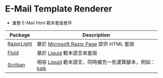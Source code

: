 # E-Mail Template Renderer

* 彙整 E-Mail Html 範本套版套件

| Package                                             | Description                                                  |
| --------------------------------------------------- | ------------------------------------------------------------ |
| [RazorLight](https://github.com/toddams/RazorLight) | 基於 [Microsoft Razor Page](https://learn.microsoft.com/en-US/aspnet/core/razor-pages) 提供 HTML 套版 |
| [Fluid](https://github.com/sebastienros/fluid)      | 基於 [Liquid](https://shopify.github.io/liquid/) 範本語言來套版 |
| [Scriban](https://github.com/scriban/scriban)       | 相容 [Liquid](https://shopify.github.io/liquid/) 範本語言，同時擴充一些運算腳本，例如：[kalk](https://github.com/xoofx/kalk) |



